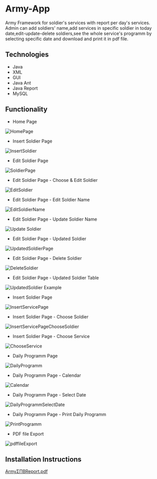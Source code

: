 # Army-App
Army Framework for soldier's services with report per day's services. Admin can add soldiers' name,add services in specific soldier in today date,edit-update-delete soldiers,see the whole service's programm by selecting specific date and download and print it in pdf file.

## Technologies 

* Java
* XML
* GUI
* Java Ant
* Java Report
* MySQL


## Functionality

* Home Page

![HomePage](https://user-images.githubusercontent.com/105977792/169653777-62ae6906-59d4-4112-a179-cce786253246.jpg)

* Insert Soldier Page

![InsertSoldier](https://user-images.githubusercontent.com/105977792/169653784-3cad13f0-ffae-41a0-925b-c6d6bd284f8f.jpg)

* Edit Soldier Page

![SoldierPage](https://user-images.githubusercontent.com/105977792/169653790-34ca7446-26cd-431e-ae88-28a93b63e5e3.jpg)

* Edit Soldier Page - Choose & Edit Soldier

![EditSoldier](https://user-images.githubusercontent.com/105977792/169653774-f8e49f67-d011-4d9a-8141-852a2efdd8e5.jpg)

* Edit Soldier Page - Edit Soldier Name

![EditSoldierName](https://user-images.githubusercontent.com/105977792/169653775-a5cfd81b-91e9-4d76-9819-88511fd3c8a4.jpg)

* Edit Soldier Page - Update Soldier Name

![Update Soldier](https://user-images.githubusercontent.com/105977792/169654215-3b4ff41b-da6e-4a3d-ab9c-a58db35e0dec.jpg)

* Edit Soldier Page - Updated Soldier 

![UpdatedSoldierPage](https://user-images.githubusercontent.com/105977792/169654366-fc027920-91a3-4f67-9806-d4337cd97da4.jpg)

* Edit Soldier Page - Delete Soldier 

![DeleteSoldier](https://user-images.githubusercontent.com/105977792/169653773-a7e00824-3b36-473a-a001-cd977ff3fd6d.jpg)

* Edit Soldier Page - Updated Soldier Table

![UpdatedSoldier Example](https://user-images.githubusercontent.com/105977792/169654501-af5baeca-de5e-4b17-add3-9310eac93c23.jpg)

* Insert Soldier Page

![InsertServicePage](https://user-images.githubusercontent.com/105977792/169653779-397f44ea-0c93-41a1-9146-b57cc3a08f50.jpg)

* Insert Soldier Page - Choose Soldier

![InsertServicePageChooseSoldier](https://user-images.githubusercontent.com/105977792/169653782-bc36ea52-96d9-433f-a4c8-07d286159364.jpg)

* Insert Soldier Page - Choose Service

![ChooseService](https://user-images.githubusercontent.com/105977792/169653767-ec371f2e-b239-451a-a476-124f34a9a7cc.png)

* Daily Programm Page

![DailyProgramm](https://user-images.githubusercontent.com/105977792/169653769-5983d679-016f-4612-8613-144db36124a0.jpg)

* Daily Programm Page - Calendar

![Calendar](https://user-images.githubusercontent.com/105977792/169653763-c22ac733-dbb6-46c8-a77e-6297b448f2ef.png)

* Daily Programm Page - Select Date

![DailyProgrammSelectDate](https://user-images.githubusercontent.com/105977792/169653771-5c593d45-81d8-4399-bfb0-6e11d09a4602.jpg)

* Daily Programm Page - Print Daily Programm

![PrintProgramm](https://user-images.githubusercontent.com/105977792/169653789-dded9ebd-6b91-4d43-9306-7d11211db667.jpg)

* PDF file Export

![pdffileExport](https://user-images.githubusercontent.com/105977792/169653787-ecd60827-cbd9-44f3-94ac-dd543f06aa2a.jpg)

## Installation Instructions

[ArmyΣΠΒReport.pdf](https://github.com/Mpak1996/Army-App/files/8747745/Army.Report.pdf)



